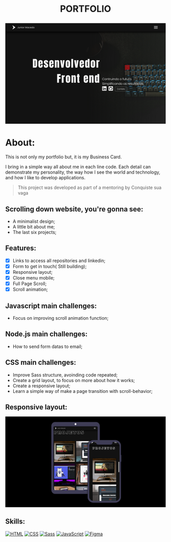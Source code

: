 # <p align="center"> PORTFOLIO</p>

<p align="center">
  <img src="portfolio.png" width="750px">
</p>

# About:
This is not only my portfolio but, it is my Business Card.

I bring in a simple way all about me in each line code. Each detail can demonstrate my personality, the way how I see the world and technology, and how I like to develop applications.

> This project was developed as part of a mentoring by Conquiste sua vaga

## Scrolling down website, you're gonna see: 
- A minimalist design;
- A little bit about me;
- The last six projects;

## Features:
- [x] Links to access all repositories and linkedin;
- [x] Form to get in touch( Still building);
- [x] Responsive layout;
- [x] Close menu mobile;
- [x] Full Page Scroll;
- [x] Scroll animation;

## Javascript main challenges:
- Focus on improving scroll animation function;

## Node.js main challenges:
- How to send form datas to email;

## CSS main challenges:

- Improve Sass structure, avoinding code repeated;
- Create a grid layout, to focus on more about how it works;
- Create a responsive layout;
- Learn a simple way of make a page transition with scroll-behavior;

## Responsive layout:
<p align="center">
  <img src="responsive.png" width="750px">
</p>
  
## Skills:

[![HTML](https://img.shields.io/badge/HTML-red?style=for-the-badge&logo=HTML5&labelColor=black)](https://github.com/JuniorMacedo91)
[![CSS](https://img.shields.io/badge/CSS3-blue?style=for-the-badge&logo=CSS3&labelColor=black)](https://github.com/JuniorMacedo91)
[![Sass](https://img.shields.io/badge/Sass-pink?style=for-the-badge&logo=sass&labelColor=black)](https://github.com/JuniorMacedo91)
[![JavaScript](https://img.shields.io/badge/javascript-yellow?style=for-the-badge&logo=javascript&labelColor=black)](https://github.com/JuniorMacedo91)
[![Figma](https://img.shields.io/badge/figma-teal?style=for-the-badge&logo=figma&labelColor=black)](https://github.com/JuniorMacedo91)
